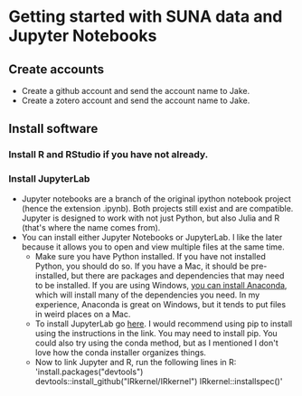 # Getting started with SUNA data and Jupyter Notebooks

## Create accounts
* Create a github account and send the account name to Jake.
* Create a zotero account and send the account name to Jake.

## Install software
### Install R and RStudio if you have not already.
### Install JupyterLab
* Jupyter notebooks are a branch of the original ipython notebook project (hence the extension .ipynb). Both projects still exist and are compatible. Jupyter is designed to work with not just Python, but also Julia and R (that's where the name comes from).
* You can install either Jupyter Notebooks or JupyterLab. I like the later because it allows you to open and view multiple files at the same time.
  - Make sure you have Python installed. If you have not installed Python, you should do so. If you have a Mac, it should be pre-installed, but there are packages and dependencies that may need to be installed. If you are using Windows, [you can install Anaconda](https://towardsdatascience.com/ideal-python-environment-setup-for-data-science-cdb03a447de8), which will install many of the dependencies you need. In my experience, Anaconda is great on Windows, but it tends to put files in weird places on a Mac.
  - To install JupyterLab go [here](https://jupyterlab.readthedocs.io/en/stable/getting_started/installation.html). I would recommend using pip to install using the instructions in the link. You may need to install pip. You could also try using the conda method, but as I mentioned I don't love how the conda installer organizes things.
  - Now to link Jupyter and R, run the following lines in R:
    'install.packages("devtools")
    devtools::install_github("IRkernel/IRkernel")
    IRkernel::installspec()'
